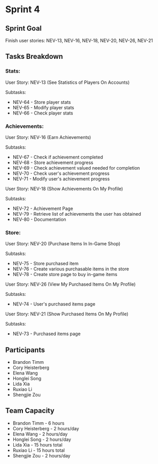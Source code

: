 # Sprint 4

## Sprint Goal

Finish user stories: NEV-13, NEV-16, NEV-18, NEV-20, NEV-26, NEV-21

## Tasks Breakdown

### Stats:

User Story: NEV-13 (See Statistics of Players On Accounts)

Subtasks:

- NEV-64 - Store player stats
- NEV-65 - Modify player stats
- NEV-66 - Check player stats


### Achievements:

User Story: NEV-16 (Earn Achievements)

Subtasks:

- NEV-67 - Check if achievement completed
- NEV-68 - Store achievement progress
- NEV-69 - Check achievement valued needed for completion
- NEV-70 - Check user's achievement progress
- NEV-71 - Modify user's achievement progress

User Story: NEV-18 (Show Achievements On My Profile)

Subtasks:

- NEV-72 - Achievement Page
- NEV-79 - Retrieve list of achievements the user has obtained
- NEV-80 - Documentation


### Store:

User Story: NEV-20 (Purchase Items In In-Game Shop)

Subtasks:

- NEV-75 - Store purchased item
- NEV-76 - Create various purchasable items in the store
- NEV-78 - Create store page to buy in-game items

User Story: NEV-26 (View My Purchased Items On My Profile)

Subtasks:

- NEV-74 - User's purchased items page

User Story: NEV-21 (Show Purchased Items On My Profile)

Subtasks:

- NEV-73 - Purchased items page


## Participants

- Brandon Timm
- Cory Heisterberg
- Elena Wang
- Honglei Song
- Lida Xia
- Ruxiao Li
- Shengjie Zou

## Team Capacity

- Brandon Timm - 6 hours
- Cory Heisterberg - 2 hours/day
- Elena Wang - 2 hours/day
- Honglei Song - 2 hours/day
- Lida Xia - 15 hours total
- Ruxiao Li - 15 hours total
- Shengjie Zou - 2 hours/day
